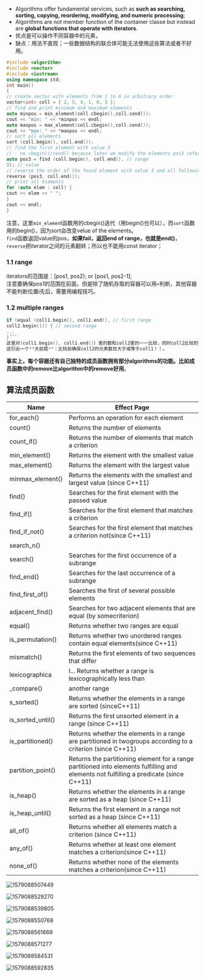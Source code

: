 - Algorithms offer fundamental services, such as **such as searching, sorting, copying, reordering, modifying, and numeric processing**;  
- Algorithms are not member function of the container classe but instead are **global functions that operate with iterators**.
- 优点是可以操作不同容器中的元素，
- 缺点：用法不直观；一些数据结构的联合体可能无法使用这些算法或者不好用。

```C++
#include <algorithm>
#include <vector>
#include <iostream>
using namespace std;
int main()
{
// create vector with elements from 1 to 6 in arbitrary order
vector<int> coll = { 2, 5, 4, 1, 6, 3 };
// find and print minimum and maximum elements
auto minpos = min_element(coll.cbegin(),coll.cend());
cout << "min: " << *minpos << endl;
auto maxpos = max_element(coll.cbegin(),coll.cend());
cout << "max: " << *maxpos << endl;
// sort all elements
sort (coll.begin(), coll.end());
// find the first element with value 3
// - no cbegin()/cend() because later we modify the elements pos3 refers to
auto pos3 = find (coll.begin(), coll.end(), // range
3); // value
// reverse the order of the found element with value 3 and all following elements
reverse (pos3, coll.end());
// print all elements
for (auto elem : coll) {
cout << elem << " ";
}
cout << endl;
}
```
注意，这里`min_elemen`t函数用的cbegin()迭代（用begin()也可以），而`sort`函数用的begin()，因为sort会改变velue of the elements。  
`find`函数返回value的pos，**如果fail，返回end of range，也就是end()**，  
`reverse`把iterator之间的元素翻转；所以也不能用const iterator；

### 1.1 range
iterators的范围是：[pos1, pos2); or [pos1, pos2-1];  
注意要确保pos1的范围在前面，但是除了随机存取的容器可以用`<`判断，其他容器不能判断位置i先后，需要用编程技巧。 

### 1.2 multiple ranges
```C++
if (equal (coll1.begin(), coll1.end(), // first range
coll2.begin())) { // second range
...
}```
这里对(coll1.begin(), coll1.end()）里的数和coll2里的一一比较，同时coll2比较的范围由(coll1.begin(), coll1.end()）的元素数目决定了。  
这引出一个**大前提**：比较前确保coll2的元素数目大于或等于coll1！！。


```

**事实上，每个容器还有自己独特的成员函数拥有部分algorithms的功能。比如成员函数中的remove比algorithm中的remove好用**。

## 算法成员函数

| Name | Effect Page|
|---|---|
| for_each()|  Performs an operation for each element|
| count()|  Returns the number of elements| |
| count_if()|  Returns the number of elements that match a criterion |
| min_element()|  Returns the element with the smallest value |
| max_element()|  Returns the element with the largest value|
|minmax_element() |  Returns the elements with the smallest and largest value (since C++11)|
| find()|  Searches for the first element with the passed value |
| find_if()|  Searches for the first element that matches a criterion |
| find_if_not()|  Searches for the first element that matches a criterion not(since C++11)|
| search_n()| | Searches for the first n consecutive elements with certainproperties|
|search()| Searches for the first occurrence of a subrange|
|find_end()| Searches for the last occurrence of a subrange|
|find_first_of()| Searches the first of several possible elements|
|adjacent_find()| Searches for two adjacent elements that are equal (by somecriterion)|
|equal() |Returns whether two ranges are equal|
|is_permutation()| Returns whether two unordered ranges contain equal elements(since C++11)|
|mismatch()| Returns the first elements of two sequences that differ|
|lexicographica|l... Returns whether a range is lexicographically less than|
|_compare()| another range|
|s_sorted() |Returns whether the elements in a range are sorted (sinceC++11)|
| is_sorted_until()|  Returns the first unsorted element in a range (since C++11) |
| is_partitioned()|  Returns whether the elements in a range are partitioned in twogroups according to a criterion (since C++11)|
| partition_point()|  Returns the partitioning element for a range partitioned into elements fulfilling and elements not fulfilling a predicate (since C++11)|
| is_heap()|  Returns whether the elements in a range are sorted as a heap (since C++11)|
| is_heap_until()|  Returns the first element in a range not sorted as a heap (since C++11)|
| all_of()|  Returns whether all elements match a criterion (since C++11) |
| any_of()|  Returns whether at least one element matches a criterion(since C++11)|
| none_of()|  Returns whether none of the elements matches a criterion(since C++11) |

![1579088507449](images/1579088507449.png)

![1579088529270](images/1579088529270.png)

![1579088539805](images/1579088539805.png)

![1579088550768](images/1579088550768.png)

![1579088561669](images/1579088561669.png)

![1579088571277](images/1579088571277.png)

![1579088584531](images/1579088584531.png)

![1579088592835](images/1579088592835.png)